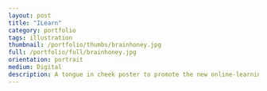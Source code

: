 ```yaml
---
layout: post
title: "ILearn"
category: portfolio
tags: illustration
thumbnail: /portfolio/thumbs/brainhoney.jpg
full: /portfolio/full/brainhoney.jpg
orientation: portrait
medium: Digital
description: A tongue in cheek poster to promote the new online-learning site for our school, BYU Idaho. The system has used the Brainhoney management system for years, and moving away from it has been greeting by cheers from the student body. The poster wasn't used, which was a crying shame.
---
```

